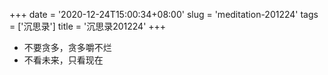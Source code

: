 +++
date = '2020-12-24T15:00:34+08:00'
slug = 'meditation-201224'
tags = ['沉思录']
title = '沉思录201224'
+++

- 不要贪多，贪多嚼不烂
- 不看未来，只看现在
